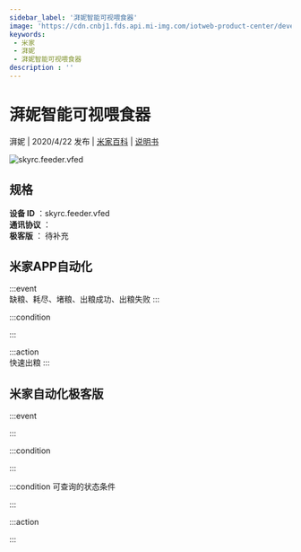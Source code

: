 ```yaml
---
sidebar_label: '湃妮智能可视喂食器'
image: 'https://cdn.cnbj1.fds.api.mi-img.com/iotweb-product-center/developer_1575608005245ewLLq5Xz.png?GalaxyAccessKeyId=AKVGLQWBOVIRQ3XLEW&Expires=9223372036854775807&Signature=CFstAh3Ifqc2TDDMMuiJzu1d588='
keywords: 
 - 米家
 - 湃妮
 - 湃妮智能可视喂食器
description : ''
---
```

# 湃妮智能可视喂食器

湃妮 | 2020/4/22 发布 | [米家百科](https://home.mi.com/webapp/content/baike/product/index.html?model=skyrc.feeder.vfed) | [说明书](https://home.mi.com/views/introduction.html?model=skyrc.feeder.vfed&region=cn)

![skyrc.feeder.vfed](https://cdn.cnbj1.fds.api.mi-img.com/iotweb-product-center/developer_1575608005245ewLLq5Xz.png?GalaxyAccessKeyId=AKVGLQWBOVIRQ3XLEW&Expires=9223372036854775807&Signature=CFstAh3Ifqc2TDDMMuiJzu1d588=)

## 规格  
> 
**设备 ID** ：skyrc.feeder.vfed  
**通讯协议** ：  
**极客版**  ： 待补充 


## 米家APP自动化  

:::event  
缺粮、耗尽、堵粮、出粮成功、出粮失败
:::

:::condition  

:::

:::action   
快速出粮
:::

## 米家自动化极客版  

:::event  

:::

:::condition  

:::

:::condition 可查询的状态条件  

:::

:::action  

:::

        
